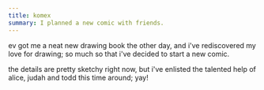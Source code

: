 ```yaml
---
title: komex
summary: I planned a new comic with friends.
---
```


ev got me a neat new drawing book the other day, and i've rediscovered my love for drawing; so much so that i've decided to start a new comic.

the details are pretty sketchy right now, but i've enlisted the talented help of alice, judah and todd this time around; yay!
